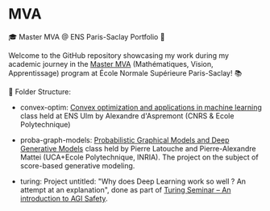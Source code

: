 # MVA
🎓 Master MVA @ ENS Paris-Saclay Portfolio 🚀

Welcome to the GitHub repository showcasing my work during my academic journey in the [Master MVA](https://www.master-mva.com) (Mathématiques, Vision, Apprentissage) program at École Normale Supérieure Paris-Saclay! 📚

📂 Folder Structure:
- convex-optim: [Convex optimization and applications in machine learning](https://www.di.ens.fr/~aspremon/OptConvexeM2.html) class held at ENS Ulm by Alexandre d'Aspremont (CNRS & Ecole Polytechnique)  

- proba-graph-models: [Probabilistic Graphical Models and Deep Generative Models](https://lmbp.uca.fr/~latouche/mva/IntroductiontoProbabilisticGraphicalModelsMVA.html) class held by Pierre Latouche and Pierre-Alexandre Mattei (UCA+Ecole Polytechnique, INRIA). The project on the subject of score-based generative modeling.

- turing: Project untitled: "Why does Deep Learning work so well ? An attempt at an explanation", done as part of [Turing Seminar – An introduction to AGI Safety](https://www.master-mva.com/cours/seminaire-turing/).

